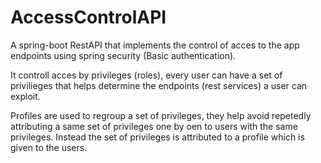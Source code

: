 # AccessControlAPI

A spring-boot RestAPI that implements the control of acces to the app endpoints using spring security (Basic authentication).

It controll acces by privileges (roles), every user can have a set of privilieges that helps determine the endpoints (rest services) a user can exploit.

Profiles are used to regroup a set of privileges, they help avoid repetedly attributing a same set of privileges one by oen to users with the same privileges. Instead the set of privileges is attributed to a profile which is given to the users.
